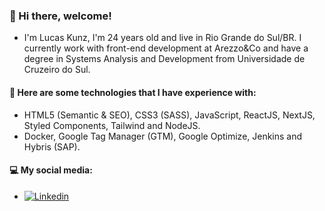 ### 👋 Hi there, welcome! 

- I'm Lucas Kunz, I'm 24 years old and live in Rio Grande do Sul/BR. I currently work with front-end development at Arezzo&Co and have a degree in Systems Analysis and Development from Universidade de Cruzeiro do Sul.
  </br>

#### 💼 Here are some technologies that I have experience with:
 - HTML5 (Semantic & SEO), CSS3 (SASS), JavaScript, ReactJS, NextJS, Styled Components, Tailwind and NodeJS. 
 - Docker, Google Tag Manager (GTM), Google Optimize, Jenkins and Hybris (SAP).
   </br>

#### 💻 My social media:

  - <a href="https://www.linkedin.com/in/lucas-kunz/" target="_blank"><img src="https://img.shields.io/badge/-Linkedin-0e76a8?style=flat-square&logo=Linkedin&logoColor=white&link=https://www.linkedin.com/in/lucas-kunz/"  alt="Linkedin" /></a>
  </a>
